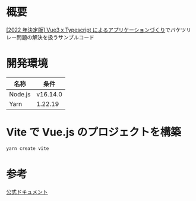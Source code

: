 # 概要

[[2022 年決定版] Vue3 x Typescript によるアプリケーションづくり](https://www.udemy.com/course/vue3-typescript/)でバケツリレー問題の解決を扱うサンプルコード

# 開発環境

| 名称    | 条件     |
| ------- | -------- |
| Node.js | v16.14.0 |
| Yarn    | 1.22.19  |

# Vite で Vue.js のプロジェクトを構築

```bash
yarn create vite
```

# 参考

[公式ドキュメント](https://ja.vuejs.org/)
